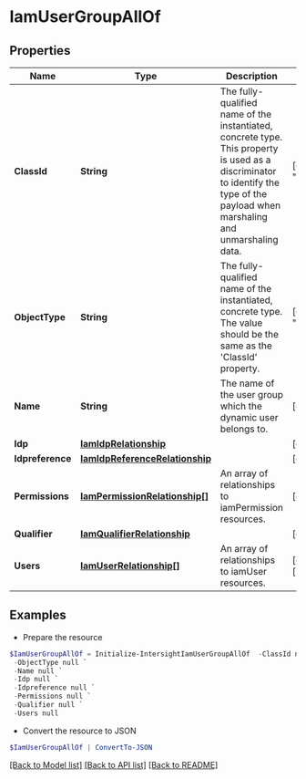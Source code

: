 # IamUserGroupAllOf
## Properties

Name | Type | Description | Notes
------------ | ------------- | ------------- | -------------
**ClassId** | **String** | The fully-qualified name of the instantiated, concrete type. This property is used as a discriminator to identify the type of the payload when marshaling and unmarshaling data. | [default to "iam.UserGroup"]
**ObjectType** | **String** | The fully-qualified name of the instantiated, concrete type. The value should be the same as the &#39;ClassId&#39; property. | [default to "iam.UserGroup"]
**Name** | **String** | The name of the user group which the dynamic user belongs to. | [optional] 
**Idp** | [**IamIdpRelationship**](IamIdpRelationship.md) |  | [optional] 
**Idpreference** | [**IamIdpReferenceRelationship**](IamIdpReferenceRelationship.md) |  | [optional] 
**Permissions** | [**IamPermissionRelationship[]**](IamPermissionRelationship.md) | An array of relationships to iamPermission resources. | [optional] 
**Qualifier** | [**IamQualifierRelationship**](IamQualifierRelationship.md) |  | [optional] 
**Users** | [**IamUserRelationship[]**](IamUserRelationship.md) | An array of relationships to iamUser resources. | [optional] [readonly] 

## Examples

- Prepare the resource
```powershell
$IamUserGroupAllOf = Initialize-IntersightIamUserGroupAllOf  -ClassId null `
 -ObjectType null `
 -Name null `
 -Idp null `
 -Idpreference null `
 -Permissions null `
 -Qualifier null `
 -Users null
```

- Convert the resource to JSON
```powershell
$IamUserGroupAllOf | ConvertTo-JSON
```

[[Back to Model list]](../README.md#documentation-for-models) [[Back to API list]](../README.md#documentation-for-api-endpoints) [[Back to README]](../README.md)

